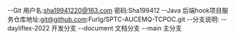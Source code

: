 
--Git 用户名:sha19941220@163.com  密码:Sha199412
--Java 后端hook项目服务仓库地址:git@github.com:Furlg/SPTC-AUCEMQ-TCPOC.git
--分支说明:
	--dayliflex-2022   开发分支
	--document         文档分支
	--main   		   		 主分支